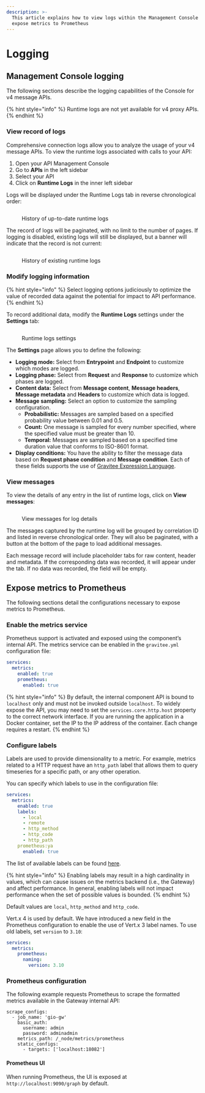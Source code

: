 ```yaml
---
description: >-
  This article explains how to view logs within the Management Console and
  expose metrics to Prometheus
---
```


# Logging

## Management Console logging

The following sections describe the logging capabilities of the Console for v4 message APIs.

{% hint style="info" %}
Runtime logs are not yet available for v4 proxy APIs.&#x20;
{% endhint %}

### View record of logs

Comprehensive connection logs allow you to analyze the usage of your v4 message APIs. To view the runtime logs associated with calls to your API:

1. Open your API Management Console
2. Go to **APIs** in the left sidebar
3. Select your API
4. Click on **Runtime Logs** in the inner left sidebar

Logs will be displayed under the Runtime Logs tab in reverse chronological order:

<figure><img src="../../../.gitbook/assets/runtime logs chron order.png" alt=""><figcaption><p>History of up-to-date runtime logs</p></figcaption></figure>

The record of logs will be paginated, with no limit to the number of pages. If logging is disabled, existing logs will still be displayed, but a banner will indicate that the record is not current:

<figure><img src="../../../.gitbook/assets/runtime logs not current.png" alt=""><figcaption><p>History of existing runtime logs</p></figcaption></figure>

### Modify logging information

{% hint style="info" %}
Select logging options judiciously to optimize the value of recorded data against the potential for impact to API performance.
{% endhint %}

To record additional data, modify the **Runtime Logs** settings under the **Settings** tab:

<figure><img src="../../../.gitbook/assets/runtime logs settings.png" alt=""><figcaption><p>Runtime logs settings</p></figcaption></figure>

The **Settings** page allows you to define the following:

* **Logging mode:** Select from **Entrypoint** and **Endpoint** to customize which modes are logged.
* **Logging phase:** Select from **Request** and **Response** to customize which phases are logged.
* **Content data:** Select from **Message content**, **Message headers**, **Message metadata** and **Headers** to customize which data is logged.
* **Message sampling:** Select an option to customize the sampling configuration.
  * **Probabilistic:** Messages are sampled based on a specified probability value between 0.01 and 0.5.
  * **Count:** One message is sampled for every number specified, where the specified value must be greater than 10.
  * **Temporal:** Messages are sampled based on a specified time duration value that conforms to ISO-8601 format.
* **Display conditions:** You have the ability to filter the message data based on **Request phase condition** and **Message condition**. Each of these fields supports the use of [Gravitee Expression Language](../../../guides/gravitee-expression-language.md).

### View messages

To view the details of any entry in the list of runtime logs, click on **View messages**:

<figure><img src="../../../.gitbook/assets/runtime logs view messages.png" alt=""><figcaption><p>View messages for log details</p></figcaption></figure>

The messages captured by the runtime log will be grouped by correlation ID and listed in reverse chronological order. They will also be paginated, with a button at the bottom of the page to load additional messages.

Each message record will include placeholder tabs for raw content, header and metadata. If the corresponding data was recorded, it will appear under the tab. If no data was recorded, the field will be empty.

## Expose metrics to Prometheus

The following sections detail the configurations necessary to expose metrics to Prometheus.

### Enable the metrics service

Prometheus support is activated and exposed using the component’s internal API. The metrics service can be enabled in the `gravitee.yml` configuration file:

```yaml
services:
  metrics:
    enabled: true
    prometheus:
      enabled: true
```

{% hint style="info" %}
By default, the internal component API is bound to `localhost` only and must not be invoked outside `localhost`. To widely expose the API, you may need to set the `services.core.http.host` property to the correct network interface. If you are running the application in a Docker container, set the IP to the IP address of the container. Each change requires a restart.
{% endhint %}

### Configure labels

Labels are used to provide dimensionality to a metric. For example, metrics related to a HTTP request have an `http_path` label that allows them to query timeseries for a specific path, or any other operation.

You can specify which labels to use in the configuration file:

```yaml
services:
  metrics:
    enabled: true
    labels:
      - local
      - remote
      - http_method
      - http_code
      - http_path
    prometheus:ya
      enabled: true
```

The list of available labels can be found [here](https://vertx.io/docs/apidocs/io/vertx/micrometer/Label.html).

{% hint style="info" %}
Enabling labels may result in a high cardinality in values, which can cause issues on the metrics backend (i.e., the Gateway) and affect performance. In general, enabling labels will not impact performance when the set of possible values is bounded.
{% endhint %}

Default values are `local`, `http_method` and `http_code`.

Vert.x 4 is used by default. We have introduced a new field in the Prometheus configuration to enable the use of Vert.x 3 label names. To use old labels, set `version` to `3.10`:

```yaml
services:
  metrics:
    prometheus:
      naming:
        version: 3.10
```

### Prometheus configuration

The following example requests Prometheus to scrape the formatted metrics available in the Gateway internal API:

```
scrape_configs:
  - job_name: 'gio-gw'
    basic_auth:
      username: admin
      password: adminadmin
    metrics_path: /_node/metrics/prometheus
    static_configs:
      - targets: ['localhost:18082']
```

#### Prometheus UI

When running Prometheus, the UI is exposed at `http://localhost:9090/graph` by default.
